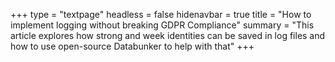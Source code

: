 +++
type = "textpage"
headless = false
hidenavbar = true
title = "How to implement logging without breaking GDPR Compliance"
summary = "This article explores how strong and week identities can be saved in log files and how to use open-source Databunker to help with that"
+++
